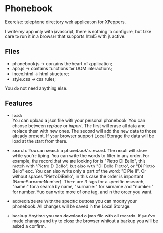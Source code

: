 Phonebook
=========

Exercise: telephone directory web application for XPeppers.

I write my app only with javascript, there is nothing to configure, but take care to run it in a browser that supports html5 with js active.

Files
----

-	phonebook.js -> contains the heart of application;
-	app.js -> contains functions for DOM interactions;
-	index.html -> html structure;
-	style.css -> css rules;

You do not need anything else.

Features
--------

-	load:	
	You can upload a json file with your personal phonebook. You can choose between *replace* or *import*. The first will erase all data and replace them with new ones. The second will add the new data to those already present.
	If your browser support Local Storage the data will be load at the start from there.

-	search:
	You can search a phonebook's record. The result will show while you're tiping. You can write the words to filter in any order. For example, the record that we are looking for is "Pietro Di Bello", this match with "Pietro Di Bello", but also with "Di Bello Pietro", or "Di Pietro Bello" ecc.
	You can also write only a part of the word: "D Pie ll". Or without spaces "PietroDiBello", in this case the order is important (NameSurnameNumber).
	There are 3 tags for a specific research, "name:" for a search by name, "surname:" for surname and "number:" for number. Yuo can write more of one tag, and in the order you want. 
			
-	add/edit/delete
	With the specific buttons you can modify your phonebook. All changes will be saved in the Local Storage.

-	backup
	Anytime you can download a json file with all records. If you've made changes and try to close the browser whitout a backup you will be asked a confirm.